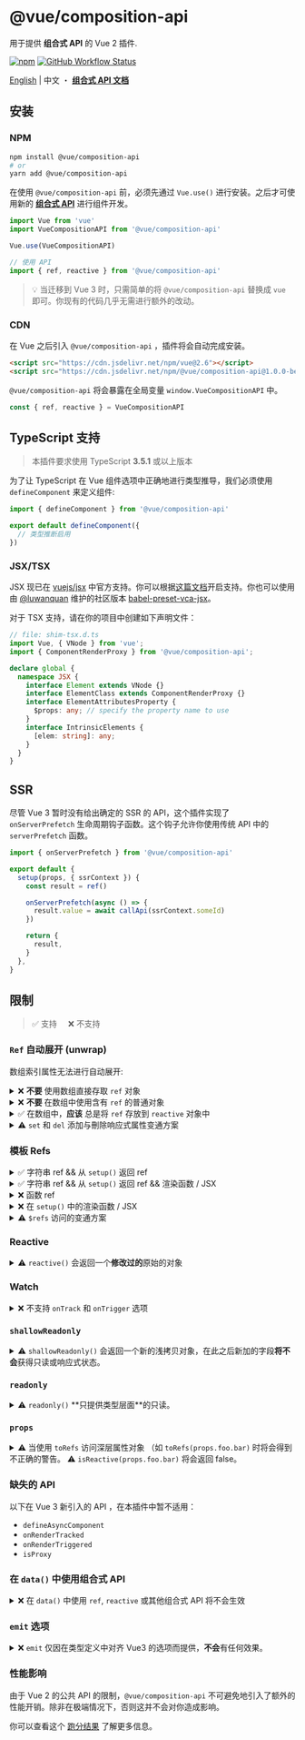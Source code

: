 # @vue/composition-api

用于提供 **组合式 API** 的 Vue 2 插件.

[![npm](https://img.shields.io/npm/v/@vue/composition-api)](https://www.npmjs.com/package/@vue/composition-api)
[![GitHub Workflow Status](https://img.shields.io/github/workflow/status/vuejs/composition-api/Build%20&%20Test)](https://github.com/vuejs/composition-api/actions?query=workflow%3A%22Build+%26+Test%22)

[English](./README.md) | 中文 ・ [**组合式 API 文档**](https://v3.cn.vuejs.org/guide/composition-api-introduction.html)

## 安装

### NPM

```bash
npm install @vue/composition-api
# or
yarn add @vue/composition-api
```

在使用 `@vue/composition-api` 前，必须先通过 `Vue.use()` 进行安装。之后才可使用新的 [**组合式 API**](https://composition-api.vuejs.org/zh) 进行组件开发。

```js
import Vue from 'vue'
import VueCompositionAPI from '@vue/composition-api'

Vue.use(VueCompositionAPI)
```

```js
// 使用 API
import { ref, reactive } from '@vue/composition-api'
```

> :bulb: 当迁移到 Vue 3 时，只需简单的将 `@vue/composition-api` 替换成 `vue` 即可。你现有的代码几乎无需进行额外的改动。

### CDN

在 Vue 之后引入 `@vue/composition-api` ，插件将会自动完成安装。

<!--cdn-links-start-->
```html
<script src="https://cdn.jsdelivr.net/npm/vue@2.6"></script>
<script src="https://cdn.jsdelivr.net/npm/@vue/composition-api@1.0.0-beta.24"></script>
```
<!--cdn-links-end-->

`@vue/composition-api` 将会暴露在全局变量 `window.VueCompositionAPI` 中。

```ts
const { ref, reactive } = VueCompositionAPI
```

## TypeScript 支持

> 本插件要求使用 TypeScript **3.5.1** 或以上版本

为了让 TypeScript 在 Vue 组件选项中正确地进行类型推导，我们必须使用 `defineComponent` 来定义组件:

```ts
import { defineComponent } from '@vue/composition-api'

export default defineComponent({
  // 类型推断启用
})
```

### JSX/TSX

JSX 现已在 [vuejs/jsx](https://github.com/vuejs/jsx) 中官方支持。你可以根据[这篇文档](https://github.com/vuejs/jsx/tree/dev/packages/babel-preset-jsx#usage)开启支持。你也可以使用由 [@luwanquan](https://github.com/luwanquan) 维护的社区版本 [babel-preset-vca-jsx](https://github.com/luwanquan/babel-preset-vca-jsx)。

对于 TSX 支持，请在你的项目中创建如下声明文件：

```ts
// file: shim-tsx.d.ts
import Vue, { VNode } from 'vue';
import { ComponentRenderProxy } from '@vue/composition-api';

declare global {
  namespace JSX {
    interface Element extends VNode {}
    interface ElementClass extends ComponentRenderProxy {}
    interface ElementAttributesProperty {
      $props: any; // specify the property name to use
    }
    interface IntrinsicElements {
      [elem: string]: any;
    }
  }
}
```

## SSR

尽管 Vue 3 暂时没有给出确定的 SSR 的 API，这个插件实现了 `onServerPrefetch` 生命周期钩子函数。这个钩子允许你使用传统 API 中的 `serverPrefetch` 函数。

```js
import { onServerPrefetch } from '@vue/composition-api'

export default {
  setup(props, { ssrContext }) {
    const result = ref()

    onServerPrefetch(async () => {
      result.value = await callApi(ssrContext.someId)
    })

    return {
      result,
    }
  },
}
```

## 限制

> :white_check_mark: 支持 &nbsp;&nbsp;&nbsp;&nbsp;:x: 不支持

### `Ref` 自动展开 (unwrap)

数组索引属性无法进行自动展开:

<details>
<summary>
❌ <b>不要</b> 使用数组直接存取 <code>ref</code> 对象
</summary>

```js
const state = reactive({
  list: [ref(0)],
})
// 不会自动展开, 须使用 `.value`
state.list[0].value === 0 // true

state.list.push(ref(1))
// 不会自动展开, 须使用 `.value`
state.list[1].value === 1 // true
```

</details>

<details>
<summary>
❌ <b>不要</b> 在数组中使用含有 <code>ref</code> 的普通对象
</summary>

```js
const a = {
  count: ref(0),
}
const b = reactive({
  list: [a], // `a.count` 不会自动展开!!
})

// `count` 不会自动展开, 须使用 `.value`
b.list[0].count.value === 0 // true
```

```js
const b = reactive({
  list: [
    {
      count: ref(0), // 不会自动展开!!
    },
  ],
})

// `count` 不会自动展开, 须使用 `.value`
b.list[0].count.value === 0 // true
```

</details>

<details>
<summary>
✅ 在数组中，<b>应该</b> 总是将 <code>ref</code> 存放到 <code>reactive</code> 对象中
</summary>

```js
const a = reactive({
  count: ref(0),
})
const b = reactive({
  list: [a],
})
// 自动展开
b.list[0].count === 0 // true

b.list.push(
  reactive({
    count: ref(1),
  })
)
// 自动展开
b.list[1].count === 1 // true
```

</details>

<details>
<summary>
⚠️ <code>set</code> 和 <code>del</code> 添加与刪除响应式属性变通方案
</summary>

> ⚠️ 警告: `set` 和 `del` 并非 Vue 3 的一部分。由于 [Vue 2.x 响应式系统的限制](https://vuejs.org/v2/guide/reactivity.html#For-Objects)，我们在插件中提供该 API 作为添加响应式属性的一个变通方案。在 Vue 3 中，你只需要直接为属性赋值即可。

```ts
import { reactive, set } from '@vue/composition-api'

const a = reactive({
  foo: 1
})

// 添加新的响应式属性
set(a, 'bar', 1)

// 刪除属性并触发响应式更新
del(a, 'bar')
```

</details>

### 模板 Refs

<details>
<summary>
✅ 字符串 ref && 从 <code>setup()</code> 返回 ref
</summary>

```html
<template>
  <div ref="root"></div>
</template>

<script>
  export default {
    setup() {
      const root = ref(null)

      onMounted(() => {
        // 在初次渲染后 DOM 元素会被赋值给 ref
        console.log(root.value) // <div/>
      })

      return {
        root,
      }
    },
  }
</script>
```

</details>

<details>
<summary>
✅ 字符串 ref && 从 <code>setup()</code> 返回 ref && 渲染函数 / JSX
</summary>

```jsx
export default {
  setup() {
    const root = ref(null)

    onMounted(() => {
      // 在初次渲染后 DOM 元素会被赋值给 ref
      console.log(root.value) // <div/>
    })

    return {
      root,
    }
  },
  render() {
    // 使用 JSX
    return () => <div ref="root" />
  },
}
```

</details>

<details>
<summary>
❌ 函数 ref
</summary>

```html
<template>
  <div :ref="el => root = el"></div>
</template>

<script>
  export default {
    setup() {
      const root = ref(null)

      return {
        root,
      }
    },
  }
</script>
```

</details>

<details>
<summary>
❌ 在 <code>setup()</code> 中的渲染函数 / JSX
</summary>

```jsx
export default {
  setup() {
    const root = ref(null)

    return () =>
      h('div', {
        ref: root,
      })

    // 使用 JSX
    return () => <div ref={root} />
  },
}
```

</details>

<details>
<summary>
⚠️ <code>$refs</code> 访问的变通方案
</summary>

> :warning: **警告**: `SetupContext.refs` 并非 `Vue 3.0` 的一部分, `@vue/composition-api` 将其暴露在 `SetupContext` 中只是临时提供一种变通方案。

如果你依然选择在 `setup()` 中写 `render` 函数，那么你可以使用 `SetupContext.refs` 来访问模板引用，它等价于 Vue 2.x 中的 `this.$refs`:

```js
export default {
  setup(initProps, setupContext) {
    const refs = setupContext.refs
    onMounted(() => {
      // 在初次渲染后 DOM 元素会被赋值给 ref
      console.log(refs.root) // <div/>
    })

    return () =>
      h('div', {
        ref: 'root',
      })

    // 使用 JSX
    return () => <div ref="root" />
  },
}
```

如果项目使用了 TypeScript，你还需要扩展 `SetupContext` 类型:

```ts
import Vue from 'vue'

declare module '@vue/composition-api' {
  interface SetupContext {
    readonly refs: { [key: string]: Vue | Element | Vue[] | Element[] }
  }
}
```

</details>

### Reactive

<details>
<summary>
⚠️ <code>reactive()</code> 会返回一个<b>修改过的</b>原始的对象
</summary>

此行为与 Vue 2 中的 `Vue.observable` 一致

> :bulb: 在 Vue 3 中，`reactive()` 会返回一个新的的代理对象

</details>

### Watch

<details>
<summary>
❌ 不支持 <code>onTrack</code> 和 <code>onTrigger</code> 选项
</summary>

```js
watch(
  () => {
    /* ... */
  },
  {
    immediate: true,
    onTrack() {}, // 不可用
    onTrigger() {}, // 不可用
  }
)
```

</details>

### `shallowReadonly`

<details>
<summary>
⚠️ <code>shallowReadonly()</code> 会返回一个新的浅拷贝对象，在此之后新加的字段<b>将不会</b>获得只读或响应式状态。
</summary>

> :bulb: 在 Vue 3 中，`shallowReadonly()` 会返回一个新的的代理对象

</details>

### `readonly`

<details>
<summary>
⚠️ <code>readonly()</code> **只提供类型层面**的只读。
</summary>

`readonly()` 只在类型层面提供和 Vue 3 的对齐。在其返回值或其属性上使用 <code>isReadonly()</code> 检查的结果将无法保证。

</details>

### `props`

<details>
<summary>
⚠️ 当使用 <code>toRefs</code> 访问深层属性对象 （如 <code>toRefs(props.foo.bar)</code> 时将会得到不正确的警告。
⚠️ <code>isReactive(props.foo.bar)</code> 将会返回 false。
</summary>
  
```ts
defineComponent({
  setup(props) {
    const { bar } = toRefs(props.foo) // it will `warn`

    // use this instead
    const { foo } = toRefs(props)
    const a = foo.value.bar
  }
})
```

</details>

### 缺失的 API

以下在 Vue 3 新引入的 API ，在本插件中暂不适用：

- `defineAsyncComponent`
- `onRenderTracked`
- `onRenderTriggered`
- `isProxy`

### 在 `data()` 中使用组合式 API

<details>
<summary>
❌ 在 <code>data()</code> 中使用 <code>ref</code>, <code>reactive</code> 或其他组合式 API 将不会生效
</summary>

```jsx
export default {
  data() {
    return {
      // 在模版中会成为 { a: { value: 1 } }
      a: ref(1),
    }
  },
}
```

</details>

### `emit` 选项

<details>
<summary>
❌ <code>emit</code> 仅因在类型定义中对齐 Vue3 的选项而提供，<b>不会</b>有任何效果。
</summary>

```ts
defineComponent({
  emit: {
    // 无效
    submit: (eventOption) => {
      if (...) {
        return true
      } else {
        console.warn('Invalid submit event payload!')
        return false
      }
    }
  }
})
```

</details>

### 性能影响

由于 Vue 2 的公共 API 的限制，`@vue/composition-api` 不可避免地引入了额外的性能开销。除非在极端情况下，否则这并不会对你造成影响。

你可以查看这个 [跑分结果](https://antfu.github.io/vue-composition-api-benchmark-results/) 了解更多信息。
